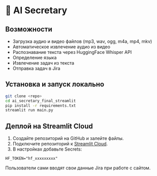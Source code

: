 
# 🤖 AI Secretary

## Возможности
- Загрузка аудио и видео файлов (mp3, wav, ogg, m4a, mp4, mkv)
- Автоматическое извлечение аудио из видео
- Распознавание текста через HuggingFace Whisper API
- Определение языка
- Извлечение задач из текста
- Отправка задач в Jira

## Установка и запуск локально
```bash
git clone <repo>
cd ai_secretary_final_streamlit
pip install -r requirements.txt
streamlit run main.py
```

## Деплой на Streamlit Cloud
1. Создайте репозиторий на GitHub и залейте файлы.
2. Подключите репозиторий к [Streamlit Cloud](https://share.streamlit.io).
3. В настройках добавьте Secrets:

```
HF_TOKEN="hf_xxxxxxxxx"
```

Пользователи сами вводят свои данные Jira при работе с сайтом.
